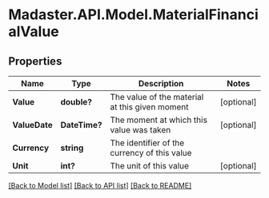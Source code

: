 # Madaster.API.Model.MaterialFinancialValue
## Properties

Name | Type | Description | Notes
------------ | ------------- | ------------- | -------------
**Value** | **double?** | The value of the material at this given moment | [optional] 
**ValueDate** | **DateTime?** | The moment at which this value was taken | [optional] 
**Currency** | **string** | The identifier of the currency of this value | 
**Unit** | **int?** | The unit of this value | [optional] 

[[Back to Model list]](../README.md#documentation-for-models) [[Back to API list]](../README.md#documentation-for-api-endpoints) [[Back to README]](../README.md)

